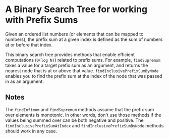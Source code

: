 # A Binary Search Tree for working with Prefix Sums
Given an ordered list numbers (or elements that can be mapped to numbers), the prefix sum at a given index is defined as the sum of numbers at or before that index.

This binary search tree provides methods that enable efficient computations (`O(log N)`) related to prefix sums. For example, `findSupremum` takes a value for a target prefix sum as an argument, and returns the nearest node that is at or above that value. `findInclusivePrefixSumByNode` enables you to find the prefix sum at the index of the node that was passed in as an argument.

## Notes
The `findInfimum` and `findSupremum` methods assume that the prefix sum over elements is monotonic. In other words, don't use those methods if the values being summed over can be both negative and positive. The `findInclusivePrefixSumAtIndex` and `findInclusivePrefixSumByNode` methods should work in any case.